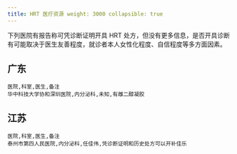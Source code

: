 ```yaml
---
title: HRT 医疗资源 weight: 3000 collapsible: true
---
```


下列医院有报告称可凭诊断证明开具 HRT 处方，但没有更多信息，是否开具诊断有可能取决于医生友善程度，就诊者本人女性化程度、自信程度等多方面因素。

## 广东

```csv
医院,科室,医生,备注
华中科技大学协和深圳医院,内分泌科,未知,有雌二醇凝胶
```

## 江苏

```csv
医院,科室,医生,备注
泰州市第四人民医院,内分泌科,任佳伟,凭诊断证明和历史处方可以开补佳乐
```
